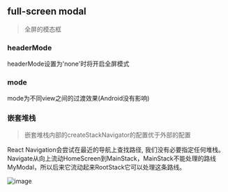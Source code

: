 ## full-screen modal

> 全屏的模态框

### headerMode

headerMode设置为'none'时将开启全屏模式

### mode

mode为不同view之间的过渡效果(Android没有影响)

### 嵌套堆栈

> 嵌套堆栈内部的createStackNavigator的配置优于外部的配置

React Navigation会尝试在最近的导航上查找路径, 我们没有必要指定任何堆栈。Navigate从向上流动HomeScreen到MainStack，MainStack不能处理的路线MyModal，所以后来它流动起来RootStack它可以处理这条路线。

![image](https://reactnavigation.org/docs/assets/modal/tree.png)